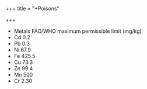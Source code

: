 +++
title = "+Poisons"

+++
- Metals FAO/WHO maximum permissible limit (mg/kg)
- Cd 0.2
- Pb 0.3
- Ni 67.9
- Fe 425.5
- Cu 73.3
- Zn 99.4
- Mn 500
- Cr 2.30

